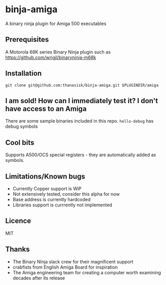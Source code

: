 # binja-amiga
A binary ninja plugin for Amiga 500 executables
## Prerequisites
A Motorola 68K series Binary Ninja plugin such as https://github.com/wrigjl/binaryninja-m68k
## Installation
`git clone git@github.com:thanasisk/binja-amiga.git $PLUGINDIR/amiga`
## I am sold! How can I immediately test it? I don't have access to an Amiga
There are some sample binaries included in this repo. `hello-debug` has debug symbols
## Cool bits
Supports A500/OCS special registers - they are automatically added as symbols.
## Limitations/Known bugs
- Currently Copper support is WiP
- Not extensively tested, consider this alpha for now
- Base address is currently hardcoded
- Libraries support is currrently not implemented
## Licence
MIT
## Thanks
- The Binary Ninja slack crew for their magnificent support
- crabfists from English Amiga Board for inspiration
- The Amiga engineering team for creating a computer worth examining decades after its release
